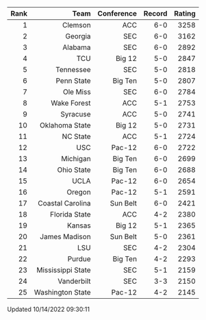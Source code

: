 | Rank  | Team                 | Conference           | Record   | Rating |
| ---:  | ---:                 | ---:                 | ---:     | ---:   |
| 1     | Clemson              | ACC                  | 6-0      | 3258   |
| 2     | Georgia              | SEC                  | 6-0      | 3162   |
| 3     | Alabama              | SEC                  | 6-0      | 2892   |
| 4     | TCU                  | Big 12               | 5-0      | 2847   |
| 5     | Tennessee            | SEC                  | 5-0      | 2818   |
| 6     | Penn State           | Big Ten              | 5-0      | 2807   |
| 7     | Ole Miss             | SEC                  | 6-0      | 2784   |
| 8     | Wake Forest          | ACC                  | 5-1      | 2753   |
| 9     | Syracuse             | ACC                  | 5-0      | 2741   |
| 10    | Oklahoma State       | Big 12               | 5-0      | 2731   |
| 11    | NC State             | ACC                  | 5-1      | 2724   |
| 12    | USC                  | Pac-12               | 6-0      | 2722   |
| 13    | Michigan             | Big Ten              | 6-0      | 2699   |
| 14    | Ohio State           | Big Ten              | 6-0      | 2688   |
| 15    | UCLA                 | Pac-12               | 6-0      | 2654   |
| 16    | Oregon               | Pac-12               | 5-1      | 2591   |
| 17    | Coastal Carolina     | Sun Belt             | 6-0      | 2421   |
| 18    | Florida State        | ACC                  | 4-2      | 2380   |
| 19    | Kansas               | Big 12               | 5-1      | 2365   |
| 20    | James Madison        | Sun Belt             | 5-0      | 2361   |
| 21    | LSU                  | SEC                  | 4-2      | 2304   |
| 22    | Purdue               | Big Ten              | 4-2      | 2293   |
| 23    | Mississippi State    | SEC                  | 5-1      | 2159   |
| 24    | Vanderbilt           | SEC                  | 3-3      | 2150   |
| 25    | Washington State     | Pac-12               | 4-2      | 2145   |

Updated 10/14/2022 09:30:11
